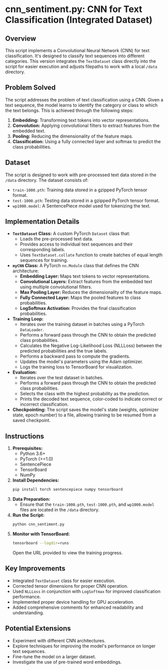# cnn_sentiment.py: CNN for Text Classification (Integrated Dataset)

## Overview

This script implements a Convolutional Neural Network (CNN) for text classification. It's designed to classify text sequences into different categories. This version integrates the `TextDataset` class directly into the script for easier execution and adjusts filepaths to work with a local `/data` directory.

## Problem Solved

The script addresses the problem of text classification using a CNN.  Given a text sequence, the model learns to identify the category or class to which the text belongs. This is achieved through the following steps:

1.  **Embedding:** Transforming text tokens into vector representations.
2.  **Convolution:** Applying convolutional filters to extract features from the embedded text.
3.  **Pooling:** Reducing the dimensionality of the feature maps.
4.  **Classification:** Using a fully connected layer and softmax to predict the class probabilities.

## Dataset

The script is designed to work with pre-processed text data stored in the `/data` directory.  The dataset consists of:

*   `train-1000.pth`: Training data stored in a gzipped PyTorch tensor format.
*   `test-1000.pth`: Testing data stored in a gzipped PyTorch tensor format.
*   `wp1000.model`: A SentencePiece model used for tokenizing the text.

## Implementation Details

*   **`TextDataset` Class:** A custom PyTorch `Dataset` class that:
    *   Loads the pre-processed text data.
    *   Provides access to individual text sequences and their corresponding labels.
    *   Uses `TextDataset.collate` function to create batches of equal length sequences for training.
*   **`myCNN` Class:** A PyTorch `nn.Module` class that defines the CNN architecture:
    *   **Embedding Layer:** Maps text tokens to vector representations.
    *   **Convolutional Layers:** Extract features from the embedded text using multiple convolutional filters.
    *   **Max Pooling Layer:** Reduces the dimensionality of the feature maps.
    *   **Fully Connected Layer:** Maps the pooled features to class probabilities.
    *   **LogSoftmax Activation:** Provides the final classification probabilities.
*   **Training Loop:**
    *   Iterates over the training dataset in batches using a PyTorch `DataLoader`.
    *   Performs a forward pass through the CNN to obtain the predicted class probabilities.
    *   Calculates the Negative Log-Likelihood Loss (NLLLoss) between the predicted probabilities and the true labels.
    *   Performs a backward pass to compute the gradients.
    *   Updates the model's parameters using the Adam optimizer.
    *   Logs the training loss to TensorBoard for visualization.
*   **Evaluation:**
    *   Iterates over the test dataset in batches.
    *   Performs a forward pass through the CNN to obtain the predicted class probabilities.
    *   Selects the class with the highest probability as the prediction.
    *   Prints the decoded text sequence, color-coded to indicate correct or incorrect classification.
*   **Checkpointing:** The script saves the model's state (weights, optimizer state, epoch number) to a file, allowing training to be resumed from a saved checkpoint.
## Instructions

1.  **Prerequisites:**
    *   Python 3.6+
    *   PyTorch (>=1.0)
    *   SentencePiece
    *   TensorBoard
    *   NumPy
2.  **Install Dependencies:**
    ```bash
    pip install torch sentencepiece numpy tensorboard
    ```
3.  **Data Preparation:**
    *   Ensure that the `train-1000.pth`, `test-1000.pth`, and `wp1000.model` files are located in the `/data` directory.
4.  **Run the Script:**
    ```bash
    python cnn_sentiment.py
    ```
5.  **Monitor with TensorBoard:**
    ```bash
    tensorboard --logdir=runs
    ```
    Open the URL provided to view the training progress.

## Key Improvements

*   Integrated `TextDataset` class for easier execution.
*   Corrected tensor dimensions for proper CNN operation.
*   Used `NLLLoss` in conjunction with `LogSoftmax` for improved classification performance.
*   Implemented proper device handling for GPU acceleration.
*   Added comprehensive comments for enhanced readability and understanding.

## Potential Extensions

*   Experiment with different CNN architectures.
*   Explore techniques for improving the model's performance on longer text sequences.
*   Fine-tune the model on a larger dataset.
*   Investigate the use of pre-trained word embeddings.
